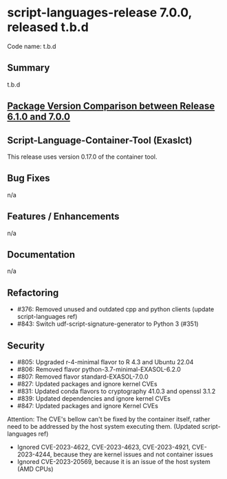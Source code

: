 # script-languages-release 7.0.0, released t.b.d

Code name: t.b.d

## Summary

t.b.d

## [Package Version Comparison between Release 6.1.0 and 7.0.0](package_diffs/7.0.0/README.md)
  
## Script-Language-Container-Tool (Exaslct)

This release uses version 0.17.0 of the container tool.

## Bug Fixes

n/a

## Features / Enhancements

n/a

## Documentation

n/a

## Refactoring

 - #376: Removed unused and outdated cpp and python clients (update script-languages ref)
 - #843: Switch udf-script-signature-generator to Python 3 (#351)

## Security

 - #805: Upgraded r-4-minimal flavor to R 4.3 and Ubuntu 22.04
 - #806: Removed flavor python-3.7-minimal-EXASOL-6.2.0
 - #807: Removed flavor standard-EXASOL-7.0.0
 - #827: Updated packages and ignore kernel CVEs
 - #831: Updated conda flavors to cryptography 41.0.3 and openssl 3.1.2
 - #839: Updated dependencies and ignore kernel CVEs
 - #847: Updated packages and ignore Kernel CVEs

Attention: The CVE's bellow can't be fixed by the container itself, rather need to be addressed by the host system executing them.
(Updated script-languages ref)

 - Ignored CVE-2023-4622, CVE-2023-4623, CVE-2023-4921, CVE-2023-4244, because they are kernel issues and not container issues
 - Ignored CVE-2023-20569, because it is an issue of the host system (AMD CPUs)

